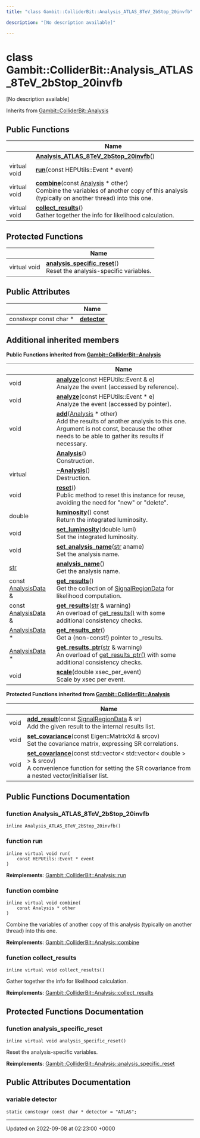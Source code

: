 ```yaml
---
title: "class Gambit::ColliderBit::Analysis_ATLAS_8TeV_2bStop_20invfb"

description: "[No description available]"

---
```


# class Gambit::ColliderBit::Analysis_ATLAS_8TeV_2bStop_20invfb



[No description available]

Inherits from [Gambit::ColliderBit::Analysis](/documentation/code/classes/classgambit_1_1colliderbit_1_1analysis/)

## Public Functions

|                | Name           |
| -------------- | -------------- |
| | **[Analysis_ATLAS_8TeV_2bStop_20invfb](/documentation/code/classes/classgambit_1_1colliderbit_1_1analysis__atlas__8tev__2bstop__20invfb/#function-analysis-atlas-8tev-2bstop-20invfb)**() |
| virtual void | **[run](/documentation/code/classes/classgambit_1_1colliderbit_1_1analysis__atlas__8tev__2bstop__20invfb/#function-run)**(const HEPUtils::Event * event) |
| virtual void | **[combine](/documentation/code/classes/classgambit_1_1colliderbit_1_1analysis__atlas__8tev__2bstop__20invfb/#function-combine)**(const [Analysis](/documentation/code/classes/classgambit_1_1colliderbit_1_1analysis/) * other)<br>Combine the variables of another copy of this analysis (typically on another thread) into this one.  |
| virtual void | **[collect_results](/documentation/code/classes/classgambit_1_1colliderbit_1_1analysis__atlas__8tev__2bstop__20invfb/#function-collect-results)**()<br>Gather together the info for likelihood calculation.  |

## Protected Functions

|                | Name           |
| -------------- | -------------- |
| virtual void | **[analysis_specific_reset](/documentation/code/classes/classgambit_1_1colliderbit_1_1analysis__atlas__8tev__2bstop__20invfb/#function-analysis-specific-reset)**()<br>Reset the analysis-specific variables.  |

## Public Attributes

|                | Name           |
| -------------- | -------------- |
| constexpr const char * | **[detector](/documentation/code/classes/classgambit_1_1colliderbit_1_1analysis__atlas__8tev__2bstop__20invfb/#variable-detector)**  |

## Additional inherited members

**Public Functions inherited from [Gambit::ColliderBit::Analysis](/documentation/code/classes/classgambit_1_1colliderbit_1_1analysis/)**

|                | Name           |
| -------------- | -------------- |
| void | **[analyze](/documentation/code/classes/classgambit_1_1colliderbit_1_1analysis/#function-analyze)**(const HEPUtils::Event & e)<br>Analyze the event (accessed by reference).  |
| void | **[analyze](/documentation/code/classes/classgambit_1_1colliderbit_1_1analysis/#function-analyze)**(const HEPUtils::Event * e)<br>Analyze the event (accessed by pointer).  |
| void | **[add](/documentation/code/classes/classgambit_1_1colliderbit_1_1analysis/#function-add)**([Analysis](/documentation/code/classes/classgambit_1_1colliderbit_1_1analysis/) * other)<br>Add the results of another analysis to this one. Argument is not const, because the other needs to be able to gather its results if necessary.  |
| | **[Analysis](/documentation/code/classes/classgambit_1_1colliderbit_1_1analysis/#function-analysis)**()<br>Construction.  |
| virtual | **[~Analysis](/documentation/code/classes/classgambit_1_1colliderbit_1_1analysis/#function-analysis)**()<br>Destruction.  |
| void | **[reset](/documentation/code/classes/classgambit_1_1colliderbit_1_1analysis/#function-reset)**()<br>Public method to reset this instance for reuse, avoiding the need for "new" or "delete".  |
| double | **[luminosity](/documentation/code/classes/classgambit_1_1colliderbit_1_1analysis/#function-luminosity)**() const<br>Return the integrated luminosity.  |
| void | **[set_luminosity](/documentation/code/classes/classgambit_1_1colliderbit_1_1analysis/#function-set-luminosity)**(double lumi)<br>Set the integrated luminosity.  |
| void | **[set_analysis_name](/documentation/code/classes/classgambit_1_1colliderbit_1_1analysis/#function-set-analysis-name)**([str](/documentation/code/namespaces/namespacegambit/#typedef-str) aname)<br>Set the analysis name.  |
| [str](/documentation/code/namespaces/namespacegambit/#typedef-str) | **[analysis_name](/documentation/code/classes/classgambit_1_1colliderbit_1_1analysis/#function-analysis-name)**()<br>Get the analysis name.  |
| const [AnalysisData](/documentation/code/classes/structgambit_1_1colliderbit_1_1analysisdata/) & | **[get_results](/documentation/code/classes/classgambit_1_1colliderbit_1_1analysis/#function-get-results)**()<br>Get the collection of [SignalRegionData]() for likelihood computation.  |
| const [AnalysisData](/documentation/code/classes/structgambit_1_1colliderbit_1_1analysisdata/) & | **[get_results](/documentation/code/classes/classgambit_1_1colliderbit_1_1analysis/#function-get-results)**([str](/documentation/code/namespaces/namespacegambit/#typedef-str) & warning)<br>An overload of [get_results()](/documentation/code/classes/classgambit_1_1colliderbit_1_1analysis/#function-get-results) with some additional consistency checks.  |
| [AnalysisData](/documentation/code/classes/structgambit_1_1colliderbit_1_1analysisdata/) * | **[get_results_ptr](/documentation/code/classes/classgambit_1_1colliderbit_1_1analysis/#function-get-results-ptr)**()<br>Get a (non-const!) pointer to _results.  |
| [AnalysisData](/documentation/code/classes/structgambit_1_1colliderbit_1_1analysisdata/) * | **[get_results_ptr](/documentation/code/classes/classgambit_1_1colliderbit_1_1analysis/#function-get-results-ptr)**([str](/documentation/code/namespaces/namespacegambit/#typedef-str) & warning)<br>An overload of [get_results_ptr()](/documentation/code/classes/classgambit_1_1colliderbit_1_1analysis/#function-get-results-ptr) with some additional consistency checks.  |
| void | **[scale](/documentation/code/classes/classgambit_1_1colliderbit_1_1analysis/#function-scale)**(double xsec_per_event)<br>Scale by xsec per event.  |

**Protected Functions inherited from [Gambit::ColliderBit::Analysis](/documentation/code/classes/classgambit_1_1colliderbit_1_1analysis/)**

|                | Name           |
| -------------- | -------------- |
| void | **[add_result](/documentation/code/classes/classgambit_1_1colliderbit_1_1analysis/#function-add-result)**(const [SignalRegionData](/documentation/code/classes/structgambit_1_1colliderbit_1_1signalregiondata/) & sr)<br>Add the given result to the internal results list.  |
| void | **[set_covariance](/documentation/code/classes/classgambit_1_1colliderbit_1_1analysis/#function-set-covariance)**(const Eigen::MatrixXd & srcov)<br>Set the covariance matrix, expressing SR correlations.  |
| void | **[set_covariance](/documentation/code/classes/classgambit_1_1colliderbit_1_1analysis/#function-set-covariance)**(const std::vector< std::vector< double > > & srcov)<br>A convenience function for setting the SR covariance from a nested vector/initialiser list.  |


## Public Functions Documentation

### function Analysis_ATLAS_8TeV_2bStop_20invfb

```
inline Analysis_ATLAS_8TeV_2bStop_20invfb()
```


### function run

```
inline virtual void run(
    const HEPUtils::Event * event
)
```


**Reimplements**: [Gambit::ColliderBit::Analysis::run](/documentation/code/classes/classgambit_1_1colliderbit_1_1analysis/#function-run)


### function combine

```
inline virtual void combine(
    const Analysis * other
)
```

Combine the variables of another copy of this analysis (typically on another thread) into this one. 

**Reimplements**: [Gambit::ColliderBit::Analysis::combine](/documentation/code/classes/classgambit_1_1colliderbit_1_1analysis/#function-combine)


### function collect_results

```
inline virtual void collect_results()
```

Gather together the info for likelihood calculation. 

**Reimplements**: [Gambit::ColliderBit::Analysis::collect_results](/documentation/code/classes/classgambit_1_1colliderbit_1_1analysis/#function-collect-results)


## Protected Functions Documentation

### function analysis_specific_reset

```
inline virtual void analysis_specific_reset()
```

Reset the analysis-specific variables. 

**Reimplements**: [Gambit::ColliderBit::Analysis::analysis_specific_reset](/documentation/code/classes/classgambit_1_1colliderbit_1_1analysis/#function-analysis-specific-reset)


## Public Attributes Documentation

### variable detector

```
static constexpr const char * detector = "ATLAS";
```


-------------------------------

Updated on 2022-09-08 at 02:23:00 +0000